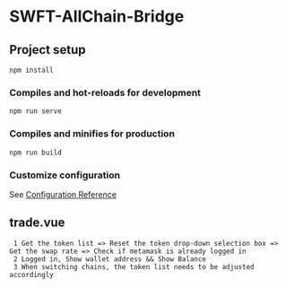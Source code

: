 # SWFT-AllChain-Bridge

## Project setup
```
npm install
```

### Compiles and hot-reloads for development
```
npm run serve
```

### Compiles and minifies for production
```
npm run build
``` 

### Customize configuration
See [Configuration Reference](https://cli.vuejs.org/config/)

## trade.vue
```
 1 Get the token list => Reset the token drop-down selection box => Get the swap rate => Check if metamask is already logged in
 2 Logged in, Show wallet address && Show Balance 
 3 When switching chains, the token list needs to be adjusted accordingly
``` 
